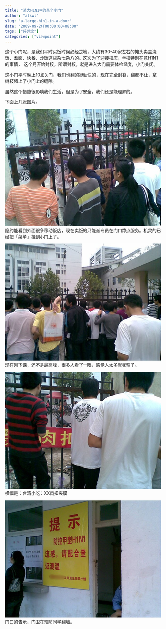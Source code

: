 ```yaml
---
title: "某大H1N1中的某个小门"
author: "alswl"
slug: "a-large-h1n1-in-a-door"
date: "2009-09-24T00:00:00+08:00"
tags: ["碎碎念"]
categories: ["viewpoint"]
---
```


这个小门呢，是我们平时买饭时候必经之地，大约有30-40家左右的摊头卖盖浇饭、煮面、快餐、炒饭这些杂七杂八的。这次为了迎接校庆，学校特别在意H1N1的事情，
这个月开始封校，所谓封校，就是进入大门需要体检温度，小门关闭。

这小门平时晚上10点关门，我们也翻的挺勤快的，现在完全封锁，翻都不让，拿树枝堵上了小门上的缝隙。

虽然这个措施很影响我们生活，但是为了安全，我们还是能理解的。

下面上几张图片。

[![20090924(002)](../../static/images/upload_dropbox/200909/20090924002.jpg)](../../static/images/upload_dropbox/200909/20090924002.jpg)
隐约能看到外面很多移动饭店，现在卖饭的只能派专员在门口蹲点服务。机灵的已经把「菜单」挂到小门上了。

[![20090924](../../static/images/upload_dropbox/200909/20090924.jpg)](../../static/images/upload_dropbox/200909/20090924.jpg)
现在刚下课，还不是最高峰，很多人看了一眼，感觉人太多就犹豫了。

[![20090924(001)](../../static/images/upload_dropbox/200909/20090924001.jpg)](../../static/images/upload_dropbox/200909/20090924001.jpg) 横幅是：台湾小吃：XX肉扣夹膜

[![20090924(003)](../../static/images/upload_dropbox/200909/20090924003.jpg)](../../static/images/upload_dropbox/200909/20090924003.jpg) 门口的告示，门卫在预防同学翻墙。
